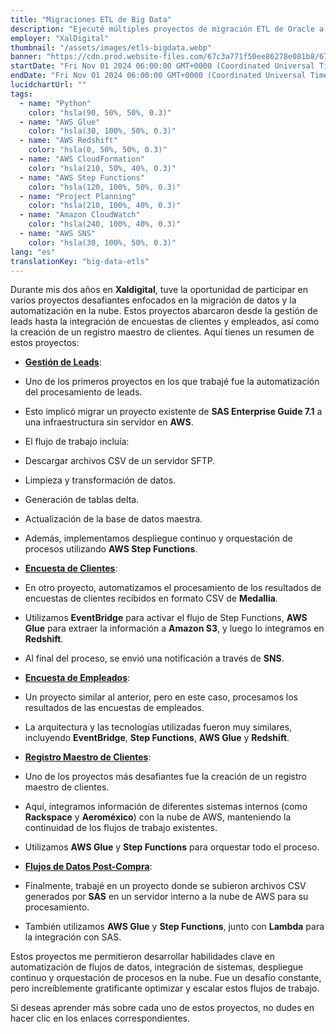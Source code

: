 ```yaml
---
title: "Migraciones ETL de Big Data"
description: "Ejecuté múltiples proyectos de migración ETL de Oracle a AWS Glue, con fuerte énfasis en la recolección detallada de requisitos y planificación integral"
employer: "XalDigital"
thumbnail: "/assets/images/etls-bigdata.webp"
banner: "https://cdn.prod.website-files.com/67c3a771f50ee86278e081b8/67cbe41e022e968fe92ed459_67cbdfe83b32df846e2a44a4_photo-1732320935426-395f3c1d38be.jpeg"
startDate: "Fri Nov 01 2024 06:00:00 GMT+0000 (Coordinated Universal Time)"
endDate: "Fri Nov 01 2024 06:00:00 GMT+0000 (Coordinated Universal Time)"
lucidchartUrl: ""
tags:
  - name: "Python"
    color: "hsla(90, 50%, 50%, 0.3)"
  - name: "AWS Glue"
    color: "hsla(30, 100%, 50%, 0.3)"
  - name: "AWS Redshift"
    color: "hsla(0, 50%, 50%, 0.3)"
  - name: "AWS CloudFormation"
    color: "hsla(210, 50%, 40%, 0.3)"
  - name: "AWS Step Functions"
    color: "hsla(120, 100%, 50%, 0.3)"
  - name: "Project Planning"
    color: "hsla(210, 100%, 40%, 0.3)"
  - name: "Amazon CloudWatch"
    color: "hsla(240, 100%, 40%, 0.3)"
  - name: "AWS SNS"
    color: "hsla(30, 100%, 50%, 0.3)"
lang: "es"
translationKey: "big-data-etls"
---
```


Durante mis dos años en **Xaldigital**, tuve la oportunidad de participar en varios proyectos desafiantes enfocados en la migración de datos y la automatización en la nube. Estos proyectos abarcaron desde la gestión de leads hasta la integración de encuestas de clientes y empleados, así como la creación de un registro maestro de clientes. Aquí tienes un resumen de estos proyectos:

- [**Gestión de Leads**]():
- Uno de los primeros proyectos en los que trabajé fue la automatización del procesamiento de leads.
- Esto implicó migrar un proyecto existente de **SAS Enterprise Guide 7.1** a una infraestructura sin servidor en **AWS**.
- El flujo de trabajo incluía:
- Descargar archivos CSV de un servidor SFTP.
- Limpieza y transformación de datos.
- Generación de tablas delta.
- Actualización de la base de datos maestra.

- Además, implementamos despliegue continuo y orquestación de procesos utilizando **AWS Step Functions**.

- [**Encuesta de Clientes**]():
- En otro proyecto, automatizamos el procesamiento de los resultados de encuestas de clientes recibidos en formato CSV de **Medallia**.
- Utilizamos **EventBridge** para activar el flujo de Step Functions, **AWS Glue** para extraer la información a **Amazon S3**, y luego lo integramos en **Redshift**.
- Al final del proceso, se envió una notificación a través de **SNS**.

- [**Encuesta de Empleados**]():
- Un proyecto similar al anterior, pero en este caso, procesamos los resultados de las encuestas de empleados.
- La arquitectura y las tecnologías utilizadas fueron muy similares, incluyendo **EventBridge**, **Step Functions**, **AWS Glue** y **Redshift**.

- [**Registro Maestro de Clientes**]():
- Uno de los proyectos más desafiantes fue la creación de un registro maestro de clientes.
- Aquí, integramos información de diferentes sistemas internos (como **Rackspace** y **Aeroméxico**) con la nube de AWS, manteniendo la continuidad de los flujos de trabajo existentes.
- Utilizamos **AWS Glue** y **Step Functions** para orquestar todo el proceso.

- [**Flujos de Datos Post-Compra**]():
- Finalmente, trabajé en un proyecto donde se subieron archivos CSV generados por **SAS** en un servidor interno a la nube de AWS para su procesamiento.
- También utilizamos **AWS Glue** y **Step Functions**, junto con **Lambda** para la integración con SAS.

Estos proyectos me permitieron desarrollar habilidades clave en automatización de flujos de datos, integración de sistemas, despliegue continuo y orquestación de procesos en la nube. Fue un desafío constante, pero increíblemente gratificante optimizar y escalar estos flujos de trabajo.

Si deseas aprender más sobre cada uno de estos proyectos, no dudes en hacer clic en los enlaces correspondientes.
